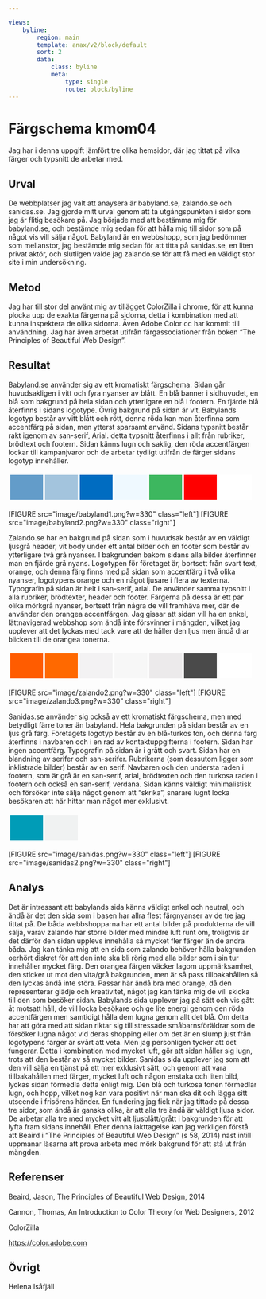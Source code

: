 ```yaml
---

views:
    byline:
        region: main
        template: anax/v2/block/default
        sort: 2
        data:
            class: byline
            meta:
                type: single
                route: block/byline
---
```

Färgschema kmom04
=========================

Jag har i denna uppgift jämfört tre olika hemsidor, där jag tittat på vilka färger och typsnitt de arbetar med.


Urval
-----------------------

De webbplatser jag valt att anaysera är babyland.se, zalando.se och sanidas.se. Jag gjorde mitt urval genom att ta utgångspunkten i sidor som jag är flitig besökare på. Jag började med att bestämma mig för babyland.se, och bestämde mig sedan för att hålla mig till sidor som på något vis vill sälja något. Babyland är en webbshopp, som jag bedömmer som mellanstor, jag bestämde mig sedan för att titta på sanidas.se, en liten privat aktör, och slutligen valde jag zalando.se för att få med en väldigt stor site i min undersökning.


Metod
-----------------------

Jag har till stor del använt mig av tillägget ColorZilla i chrome, för att kunna plocka upp de exakta färgerna på sidorna, detta i kombination med att kunna inspektera de olika sidorna. Även Adobe Color cc har kommit till användning. Jag har även arbetat utifrån färgassociationer från boken “The Principles of Beautiful Web Design”.


Resultat
-----------------------

Babyland.se använder sig av ett kromatiskt färgschema. Sidan går huvudsakligen i vitt och fyra nyanser av blått. En blå banner i sidhuvudet, en blå som bakgrund på hela sidan och ytterligare en blå i footern. En fjärde blå återfinns i sidans logotype. Övrig bakgrund på sidan är vit. Babylands logotyp består av vitt blått och rött, denna röda kan man återfinna som accentfärg på sidan, men ytterst sparsamt använd.
Sidans typsnitt består rakt igenom av san-serif, Arial. detta typsnitt återfinns i allt från rubriker, brödtext och footern.
Sidan känns lugn och saklig, den röda accentfärgen lockar till kampanjvaror och de arbetar tydligt utifrån de färger sidans logotyp innehåller.
<table style="border-spacing: 4px; border-collapse: separate">
<tr>
<td style="height: 50px; width: 50px; background-color: #639CC9">
<td style="height: 50px; width: 50px; background-color: #A3C4DD">
<td style="height: 50px; width: 50px; background-color: #006CC1">
<td style="height: 50px; width: 50px; background-color: #EFF9FF">
<td style="height: 50px; width: 50px; background-color: #3DB75F">
<td style="height: 50px; width: 50px; background-color: #FF0000">
<td style="height: 50px; width: 50px; background-color: #fff">
</tr>
</table>
[FIGURE src="image/babyland1.png?w=330" class="left"]
[FIGURE src="image/babyland2.png?w=330" class="right"]


Zalando.se har en bakgrund på sidan som i huvudsak består av en väldigt ljusgrå header, vit body under ett antal bilder och en footer som består av ytterligare två grå nyanser. I bakgrunden bakom sidans alla bilder återfinner man en fjärde grå nyans. Logotypen för företaget är, bortsett från svart text, orange, och denna färg finns med på sidan som accentfärg i två olika nyanser, logotypens orange och en något ljusare i flera av texterna.
Typografin på sidan är helt i san-serif, arial. De använder samma typsnitt i alla rubriker, brödtexter, header och footer. Färgerna på dessa är ett par olika mörkgrå nyanser, bortsett från några de vill framhäva mer, där de använder den orangea accentfärgen.
Jag gissar att sidan vill ha en enkel, lättnavigerad webbshop som ändå inte försvinner i mängden, vilket jag upplever att det lyckas med tack vare att de håller den ljus men ändå drar blicken till de orangea tonerna.

<table style="border-spacing: 4px; border-collapse: separate">
<tr>
<td style="height: 50px; width: 50px; background-color: #FF5C00">
<td style="height: 50px; width: 50px; background-color: #FF6900">
<td style="height: 50px; width: 50px; background-color: #F3F2F3">
<td style="height: 50px; width: 50px; background-color: #F7F7F7">
<td style="height: 50px; width: 50px; background-color: #eceaeb">
<td style="height: 50px; width: 50px; background-color: #4a4a4a">
<td style="height: 50px; width: 50px; background-color: #FFFFFF">
</tr>
</table>
[FIGURE src="image/zalando2.png?w=330" class="left"]
[FIGURE src="image/zalando3.png?w=330" class="right"]


Sanidas.se använder sig också av ett kromatiskt färgschema, men med betydligt färre toner än babyland. Hela bakgrunden på sidan består av en ljus grå färg. Företagets logotyp består av en blå-turkos ton, och denna färg återfinns i navbaren och i en rad av kontaktuppgifterna i footern. Sidan har ingen accentfärg. Typografin på sidan är i grått och svart.
Sidan har en blandning av serifer och san-serifer. Rubrikerna (som dessutom ligger som inklistrade bilder) består av en serif. Navbaren och den understa raden i footern, som är grå är en san-serif, arial, brödtexten och den turkosa raden i footern och också en san-serif, verdana.
Sidan känns väldigt minimalistisk och försöker inte sälja något genom att “skrika”, snarare lugnt locka besökaren att här hittar man något mer exklusivt.

<table style="border-spacing: 4px; border-collapse: separate">
<tr>
<td style="height: 50px; width: 50px; background-color: #009cb7">
<td style="height: 50px; width: 50px; background-color: #F0F2F2">
</tr>
</table>
[FIGURE src="image/sanidas.png?w=330" class="left"]
[FIGURE src="image/sanidas2.png?w=330" class="right"]


Analys
-----------------------

Det är intressant att babylands sida känns väldigt enkel och neutral, och ändå är det den sida som i basen har allra flest färgnyanser av de tre jag tittat på. De båda webbshopparna har ett antal bilder på produkterna de vill sälja, varav zalando har större bilder med mindre luft runt om, troligtvis är det därför den sidan upplevs innehålla så mycket fler färger än de andra båda. Jag kan tänka mig att en sida som zalando behöver hålla bakgrunden oerhört diskret för att den inte ska bli rörig med alla bilder som i sin tur innehåller mycket färg. Den orangea färgen väcker lagom uppmärksamhet, den sticker ut mot den vita/grå bakgrunden, men är så pass tillbakahållen så den lyckas ändå inte störa. Passar här ändå bra med orange, då den representerar glädje och kreativitet, något jag kan tänka mig de vill skicka till den som besöker sidan.
Babylands sida upplever jag på sätt och vis gått åt motsatt håll, de vill locka besökare och ge lite energi genom den röda accentfärgen men samtidigt hålla dem lugna genom allt det blå. Om detta har att göra med att sidan riktar sig till stressade småbarnsföräldrar som de försöker lugna något vid deras shopping eller om det är en slump just från logotypens färger är svårt att veta. Men jag personligen tycker att det fungerar. Detta i kombination med mycket luft, gör att sidan håller sig lugn, trots att den består av så mycket bilder.
Sanidas sida upplever jag som att den vill sälja en tjänst på ett mer exklusivt sätt, och genom att vara tillbakahållen med färger, mycket luft och någon enstaka och liten bild, lyckas sidan förmedla detta enligt mig. Den blå och turkosa tonen förmedlar lugn, och hopp, vilket nog kan vara positivt när man ska dit och lägga sitt utseende i frisörens händer.
En fundering jag fick när jag tittade på dessa tre sidor, som ändå är ganska olika, är att alla tre ändå är väldigt ljusa sidor. De arbetar alla tre med mycket vitt alt ljusblått/grått i bakgrunden för att lyfta fram sidans innehåll. Efter denna iakttagelse kan jag verkligen förstå att Beaird i “The Principles of Beautiful Web Design” (s 58, 2014) näst intill uppmanar läsarna att prova arbeta med mörk bakgrund för att stå ut från mängden.


Referenser
-----------------------

Beaird, Jason, The Principles of Beautiful Web Design, 2014

Cannon, Thomas, An Introduction to Color Theory for Web Designers, 2012

ColorZilla

https://color.adobe.com


Övrigt
-----------------------

Helena Isåfjäll
